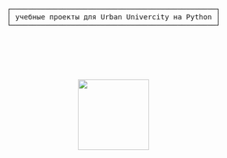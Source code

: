 <p align="center" style="font-family: monospace, monospace;">
┌────────────────────────────────────────────────┐</br>
│ учебные проекты для Urban Univercity на Python │</br>
└────────────────────────────────────────────────┘
</p>
<p align="center" style="padding: 40px; margin-top: 60px">
<img src="https://upload.wikimedia.org/wikipedia/commons/c/c3/Python-logo-notext.svg" width="140">
</p>
